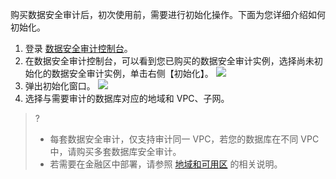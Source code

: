 购买数据安全审计后，初次使用前，需要进行初始化操作。下面为您详细介绍如何初始化。

1. 登录 [数据安全审计控制台](https://console.cloud.tencent.com/cds/audit)。
2. 在数据安全审计控制台，可以看到您已购买的数据安全审计实例，选择尚未初始化的数据安全审计实例，单击右侧【初始化】。
![](https://main.qcloudimg.com/raw/1770c4b4a159c1ea1ff82bc135775112.jpg)
3. 弹出初始化窗口。
 ![](https://main.qcloudimg.com/raw/f77099b5d6591a5e67b10ca384e7f76f.png)
4. 选择与需要审计的数据库对应的地域和 VPC、子网。
>?
>- 每套数据安全审计，仅支持审计同一 VPC，若您的数据库在不同 VPC 中，请购买多套数据库安全审计。
>- 若需要在金融区中部署，请参照 [地域和可用区](https://cloud.tencent.com/document/product/213/6091) 的相关说明。
